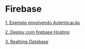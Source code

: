 # Firebase

[1. Exemplo envolvendo Autenticação](Auth)

[2. Deploy com firebase Hosting](Hosting)

[3. Realtime Database](Realtime_Database)


